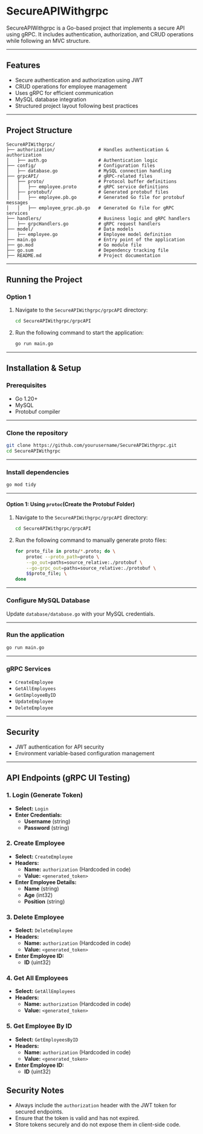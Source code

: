 # SecureAPIWithgrpc

SecureAPIWithgrpc is a Go-based project that implements a secure API using gRPC. It includes authentication, authorization, and CRUD operations while following an MVC structure.

-----------------------------------------------------------------------------------------------------------------------------------------------------

## Features

- Secure authentication and authorization using JWT
- CRUD operations for employee management
- Uses gRPC for efficient communication
- MySQL database integration
- Structured project layout following best practices

-----------------------------------------------------------------------------------------------------------------------------------------------------

## Project Structure

```
SecureAPIWithgrpc/
├── authorization/                # Handles authentication & authorization
│   ├── auth.go                   # Authentication logic
├── config/                       # Configuration files
│   ├── database.go               # MySQL connection handling
├── grpcAPI/                      # gRPC-related files
│   ├── proto/                    # Protocol buffer definitions
│   │   ├── employee.proto        # gRPC service definitions
│   ├── protobuf/                 # Generated protobuf files
│   │   ├── employee.pb.go        # Generated Go file for protobuf messages
│   │   ├── employee_grpc.pb.go   # Generated Go file for gRPC services
├── handlers/                     # Business logic and gRPC handlers
│   ├── grpcHandlers.go           # gRPC request handlers
├── model/                        # Data models
│   ├── employee.go               # Employee model definition
├── main.go                       # Entry point of the application
├── go.mod                        # Go module file
├── go.sum                        # Dependency tracking file
├── README.md                     # Project documentation
```
-----------------------------------------------------------------------------------------------------------------------------------------------------

## Running the Project
### Option 1
1. Navigate to the `SecureAPIWithgrpc/grpcAPI` directory:
   ```bash
   cd SecureAPIWithgrpc/grpcAPI
   ```
2. Run the following command to start the application:
   ```bash
   go run main.go

-----------------------------------------------------------------------------------------------------------------------------------------------------

## Installation & Setup

### Prerequisites

- Go 1.20+
- MySQL
- Protobuf compiler

-----------------------------------------------------------------------------------------------------------------------------------------------------

### Clone the repository

```sh
git clone https://github.com/yourusername/SecureAPIWithgrpc.git
cd SecureAPIWithgrpc
```
-----------------------------------------------------------------------------------------------------------------------------------------------------

### Install dependencies

```sh
go mod tidy
```
-----------------------------------------------------------------------------------------------------------------------------------------------------

#### Option 1: Using `protoc`(Create the Protobuf Folder)
1. Navigate to the `SecureAPIWithgrpc/grpcAPI` directory:
   ```bash
   cd SecureAPIWithgrpc/grpcAPI
   ```
2. Run the following command to manually generate proto files:
   ```bash
   for proto_file in proto/*.proto; do \
       protoc --proto_path=proto \
       --go_out=paths=source_relative:./protobuf \
       --go-grpc_out=paths=source_relative:./protobuf \
       $$proto_file; \
   done
   ```
-----------------------------------------------------------------------------------------------------------------------------------------------------

### Configure MySQL Database

Update `database/database.go` with your MySQL credentials.

-----------------------------------------------------------------------------------------------------------------------------------------------------

### Run the application

```sh  
go run main.go
```
-----------------------------------------------------------------------------------------------------------------------------------------------------

### gRPC Services

- `CreateEmployee`
- `GetAllEmployees`
- `GetEmployeeByID`
- `UpdateEmployee`
- `DeleteEmployee`

-----------------------------------------------------------------------------------------------------------------------------------------------------

## Security

- JWT authentication for API security
- Environment variable-based configuration management

-----------------------------------------------------------------------------------------------------------------------------------------------------
## API Endpoints (gRPC UI Testing)

### 1. Login (Generate Token)
- **Select:** `Login`
- **Enter Credentials:**
  - **Username** (string)
  - **Password** (string)


### 2. Create Employee
- **Select:** `CreateEmployee`
- **Headers:**
  - **Name:** `authorization` (Hardcoded in code)
  - **Value:** `<generated_token>`
- **Enter Employee Details:**
  - **Name** (string)
  - **Age** (int32)
  - **Position** (string)

### 3. Delete Employee
- **Select:** `DeleteEmployee`
- **Headers:**
  - **Name:** `authorization` (Hardcoded in code)
  - **Value:** `<generated_token>`
- **Enter Employee ID:**
  - **ID** (uint32)

### 4. Get All Employees
- **Select:** `GetAllEmployees`
- **Headers:**
  - **Name:** `authorization` (Hardcoded in code)
  - **Value:** `<generated_token>`

### 5. Get Employee By ID
- **Select:** `GetEmployeesByID`
- **Headers:**
  - **Name:** `authorization` (Hardcoded in code)
  - **Value:** `<generated_token>`
- **Enter Employee ID:**
  - **ID** (uint32)

## Security Notes
- Always include the `authorization` header with the JWT token for secured endpoints.
- Ensure that the token is valid and has not expired.
- Store tokens securely and do not expose them in client-side code.


